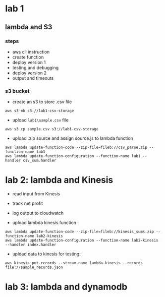 

# lab 1

## lambda and S3

### steps

* aws cli instruction
* create function
* deploy version 1
* testing and debugging
* deploy version 2
* output and timeouts

### s3 bucket

* create an s3 to store .csv file

`
aws s3 mb s3://lab1-csv-storage
`

* upload `lab1\sample.csv` file

`
aws s3 cp sample.csv s3://lab1-csv-storage
`

* upload .zip source and assign source.js to lambda function

```
aws lambda update-function-code --zip-file=fileb://csv_parse.zip --function-name lab1
aws lambda update-function-configuration --function-name lab1 --handler csv_sum.handler
```

# lab 2: lambda and Kinesis

* read input from Kinesis
* track net profit
* log output to cloudwatch

* upload lambda kinesis function :
```
aws lambda update-function-code --zip-file=fileb://kinesis_sums.zip --function-name lab2-kinesis
aws lambda update-function-configuration --function-name lab2-kinesis --handler index.handler
```

* upload data to kinesis for testing:

```
aws kinesis put-records --stream-name lambda-kinesis --records file://sample_records.json
```

# lab 3: lambda and dynamodb
